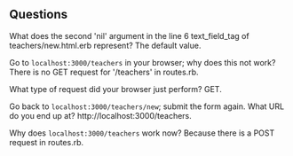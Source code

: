 ## Questions

What does the second 'nil' argument in the line 6 text_field_tag of teachers/new.html.erb represent?
The default value.

Go to `localhost:3000/teachers` in your browser; why does this not work?
There is no GET request for '/teachers' in routes.rb.

What type of request did your browser just perform?
GET.

Go back to `localhost:3000/teachers/new`; submit the form again. What URL do you end up at?
http://localhost:3000/teachers.

Why does `localhost:3000/teachers` work now?
Because there is a POST request in routes.rb.

